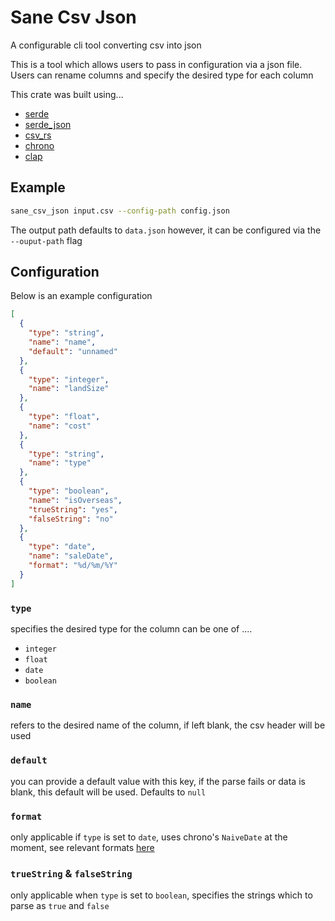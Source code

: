 # Sane Csv Json

A configurable cli tool converting csv into json

This is a tool which allows users to pass in configuration via a json file.
Users can rename columns and specify the desired type for each column

This crate was built using...

- [serde](https://github.com/serde-rs/serde)
- [serde_json](https://github.com/serde-rs/json)
- [csv_rs](https://github.com/BurntSushi/rust-csv)
- [chrono](https://github.com/chronotope/chrono)
- [clap](https://github.com/clap-rs/clap)

## Example

```bash
sane_csv_json input.csv --config-path config.json
```

The output path defaults to `data.json` however, it can be configured via the `--ouput-path` flag

## Configuration

Below is an example configuration

```json
[
  {
    "type": "string",
    "name": "name",
    "default": "unnamed"
  },
  {
    "type": "integer",
    "name": "landSize"
  },
  {
    "type": "float",
    "name": "cost"
  },
  {
    "type": "string",
    "name": "type"
  },
  {
    "type": "boolean",
    "name": "isOverseas",
    "trueString": "yes",
    "falseString": "no"
  },
  {
    "type": "date",
    "name": "saleDate",
    "format": "%d/%m/%Y"
  }
]
```

### `type`

specifies the desired type for the column can be one of ....

- `integer`
- `float`
- `date`
- `boolean`

### `name`

refers to the desired name of the column, if left blank, the csv header will be used

### `default`

you can provide a default value with this key, if the parse fails or
data is blank, this default will be used. Defaults to `null`

### `format`

only applicable if `type` is set to `date`, uses chrono's `NaiveDate` at the
moment, see relevant formats
[here](https://docs.rs/chrono/latest/chrono/format/strftime/index.html)

### `trueString` & `falseString`

only applicable when `type` is set to `boolean`, specifies the strings which to parse as `true` and `false`
